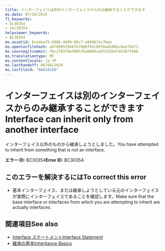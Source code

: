 ```yaml
---
title: インターフェイスは別のインターフェイスからのみ継承することができます
ms.date: 07/20/2015
f1_keywords:
- bc30354
- vbc30354
helpviewer_keywords:
- BC30354
ms.assetid: 8ce4ea75-6086-4d49-89c7-a04987ec7bee
ms.openlocfilehash: a070905fbb8fb708bf45c8670ade9bbc6eef4571
ms.sourcegitcommit: f8c270376ed905f6a8896ce0fe25b4f4b38ff498
ms.translationtype: MT
ms.contentlocale: ja-JP
ms.lasthandoff: 06/04/2020
ms.locfileid: "84414156"
---
```

# <a name="interface-can-inherit-only-from-another-interface"></a><span data-ttu-id="451c6-102">インターフェイスは別のインターフェイスからのみ継承することができます</span><span class="sxs-lookup"><span data-stu-id="451c6-102">Interface can inherit only from another interface</span></span>
<span data-ttu-id="451c6-103">インターフェイス以外のものから継承しようとしました。</span><span class="sxs-lookup"><span data-stu-id="451c6-103">You have attempted to inherit from something that is not an interface.</span></span>  
  
 <span data-ttu-id="451c6-104">**エラー ID:** BC30354</span><span class="sxs-lookup"><span data-stu-id="451c6-104">**Error ID:** BC30354</span></span>  
  
## <a name="to-correct-this-error"></a><span data-ttu-id="451c6-105">このエラーを解決するには</span><span class="sxs-lookup"><span data-stu-id="451c6-105">To correct this error</span></span>  
  
- <span data-ttu-id="451c6-106">基本インターフェイス、または継承しようとしている元のインターフェイスが実際にインターフェイスであることを確認します。</span><span class="sxs-lookup"><span data-stu-id="451c6-106">Make sure that the base interface or interfaces from which you are attempting to inherit are actually interfaces.</span></span>  
  
## <a name="see-also"></a><span data-ttu-id="451c6-107">関連項目</span><span class="sxs-lookup"><span data-stu-id="451c6-107">See also</span></span>

- [<span data-ttu-id="451c6-108">Interface ステートメント</span><span class="sxs-lookup"><span data-stu-id="451c6-108">Interface Statement</span></span>](../language-reference/statements/interface-statement.md)
- [<span data-ttu-id="451c6-109">継承の基本</span><span class="sxs-lookup"><span data-stu-id="451c6-109">Inheritance Basics</span></span>](../programming-guide/language-features/objects-and-classes/inheritance-basics.md)
